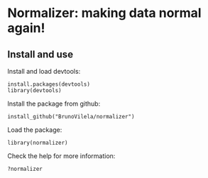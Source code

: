 # Normalizer: making data normal again!

## Install and use

Install and load devtools:
```
install.packages(devtools)
library(devtools)
```
Install the package from github:
```
install_github("BrunoVilela/normalizer")
```
Load the package:
```
library(normalizer)
```
Check the help for more information:
```
?normalizer
```

